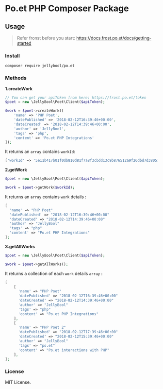 # Po.et PHP Composer Package

## Usage

> Refer fronst before you start: https://docs.frost.po.et/docs/getting-started

### Install
```
composer require jellybool/po.et
```

### Methods

**1.createWork** 
```php
// You can get your apiToken from here: https://frost.po.et/token
$poet = new \JellyBool\Poet\Client($apiToken);

$work = $poet->createWork([
    'name' => 'PHP Poet',
    'datePublished' => '2018-02-12T16:39:46+00:00',
    'dateCreated' => '2018-02-12T14:39:46+00:00',
    'author' => 'JellyBool',
    'tags' => 'php',
    'content' => 'Po.et PHP Integrations'
]);
```
It returns an `array` contains `workId`:
```php
['workId' => '5e11b417b01f0db810d81f7a8f3cbdd13c9b876512a9f26dbd7d380573c700d0']
```


**2.getWork**
```php
$poet = new \JellyBool\Poet\Client($apiToken);

$work = $poet->getWork($workId);
```
It returns an `array` contains `work` details :
```php
[
  'name' => "PHP Poet"
  'datePublished' => "2018-02-12T16:39:46+00:00"
  'dateCreated' => "2018-02-12T14:39:46+00:00"
  'author' => "JellyBool"
  'tags' => "php"
  'content' => "Po.et PHP Integrations"
];
```

**3.getAllWorks**

```php
$poet = new \JellyBool\Poet\Client($apiToken);

$work = $poet->getAllWorks();
```

It returns a collection of each `work` details `array` :

```php
[
    [
      'name' => "PHP Poet"
      'datePublished' => "2018-02-12T16:39:46+00:00"
      'dateCreated' => "2018-02-12T14:39:46+00:00"
      'author' => "JellyBool"
      'tags' => "php"
      'content' => "Po.et PHP Integrations"
    ],
    [
      'name' => "PHP Poet 2"
      'datePublished' => "2018-02-12T17:39:46+00:00"
      'dateCreated' => "2018-02-12T15:39:46+00:00"
      'author' => "JellyBool"
      'tags' => "po.et"
      'content' => "Po.et interactions with PHP"
    ],
];
```

### License

MIT License.
